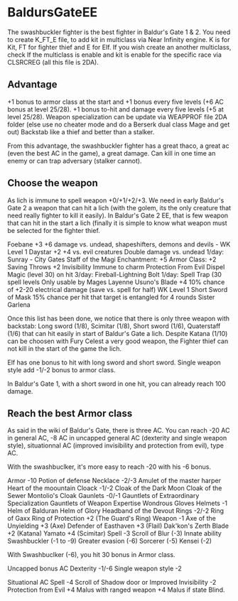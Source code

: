 # BaldursGateEE

The swashbuckler fighter is the best fighter in Baldur's Gate 1 & 2. You need to create K_FT_E file, to add kit in multiclass via Near Infinity engine. K is for Kit, FT for fighter thief and E for Elf. If you wish create an another multiclass, check If the multiclass is enable and kit is enable for the specific race via CLSRCREG (all this file is 2DA).

## Advantage

+1 bonus to armor class at the start and +1 bonus every five levels (+6 AC bonus at level 25/28).
+1 bonus to-hit and damage every five levels (+5 at level 25/28).
Weapon specialization can be update via WEAPPROF file 2DA folder (else use no cheater mode and do a Berserk dual class Mage and get out)
Backstab like a thief and better than a stalker.

From this advantage, the swashbuckler fighter has a great thaco, a great ac (even the best AC in the game), a great damage. Can kill in one time an enemy or can trap adversary (stalker cannot).

## Choose the weapon

As lich is immune to spell weapon +0/+1/+2/+3. We need in early Baldur's Gate 2 a weapon that can hit a lich (with the golem, its the only creature that need really fighter to kill it easily). In Baldur's Gate 2 EE, that is few weapon that can hit in the start a lich (finally it is simple to know what weapon must be selected for the fighter thief.

Foebane +3	     +6 damage vs. undead, shapeshifters, demons and devils	-	WK Level 1
Daystar +2	     +4 vs. evil creatures
		     Double damage vs. undead
		     1/day: Sunray						-	City Gates
Staff of the Magi    Enchantment: +5
      	     	     Armor Class: +2
		     Saving Throws +2
		     Invisibility
		     Immune to charm
		     Protection From Evil
		     Dispel Magic (level 30) on hit
		     3/day: Fireball-Lightning Bolt
		     1/day: Spell Trap (30 spell levels	Only usable by Mages		Layenne
Usuno's Blade +4     10% chance of +2-20 electrical damage (save vs. spell for half)	WK Level 1
Short Sword of Mask  15% chance per hit that target is entangled for 4 rounds		Sister Garlena

Once this list has been done, we notice that there is only three weapon with backstab: Long sword (1/8), Scimitar (1/8), Short sword (1/6), Quaterstaff (1/6) that can hit easily in start of Baldur's Gate a lich. Despite Katana (1/10) can be choosen with Fury Celest a very good weapon, the Fighter thief can not kill in the start of the game the lich.

Elf has one bonus to hit with long sword and short sword.
Single weapon style add -1/-2 bonus to armor class. 

In Baldur's Gate 1, with a short sword in one hit, you can already reach 100 damage.

## Reach the best Armor class

As said in the wiki of Baldur's Gate, there is three AC. You can reach -20 AC in general AC, -8 AC in uncapped general AC (dexterity and single weapon style), situationnal AC (improved invisibility and protection from evil), type AC.

With the swashbuclker, it's more easy to reach -20 with his -6 bonus.

Armor	 -10	       Potion of defense
Necklace -2/-3         Amulet of the master harper
	 	       Heart of the moountain
Cloack   -1/-2	       Cloak of the Dark Moon
	 	       Cloak of the Sewer
		       Montolio's Cloak
Gaunlets -0/-1	       Gauntlets of Extraordinary Specialization
	 	       Gauntlets of Weapon Expertise
		       Wondrous Gloves
Helmets  -1	       Helm of Balduran
	 	       Helm of Glory
		       Headband of the Devout
Rings    -2/-2         Ring of Gaxx
                       Ring of Protection +2 (The Guard's Ring)
Weapon   -1	       Axe of the Unyielding +3	  (Axe)
	 	       Defender of Easthaven +3	  (Flail)
		       Dak'kon's Zerth Blade +2	  (Katana)
		       Yamato +4       	     	  (Scimitar)
Spell    -3	       Scroll of Blur (-3)
Innate ability	       Swashbuckler (-1 to -9)
      			Greater evasion (-6)
		       Sorcerer (-5)
		       Kensei (-2)

With Swashbuclker (-6), you hit 30 bonus in Armor class.

Uncapped bonus AC
Dexterity		-1/-6
Single weapon style	-2

Situational AC
Spell	    -4		Scroll of Shadow door or Improved Invisibility
	    -2		Protection from Evil
	    +4		Malus with ranged weapon
	    +4		Malus if state Blind.
	    


